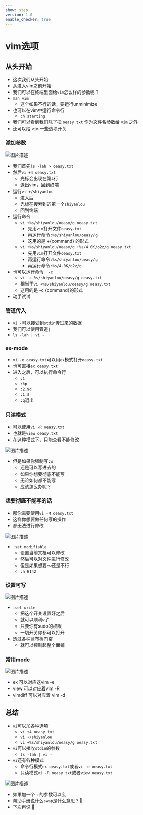 ```yaml
---
show: step
version: 1.0
enable_checker: true
---
```


# vim选项

## 从头开始

- 这次我们从头开始
- 从进入vim之前开始
- 我们可以在终端里面给`vim`怎么样的参数呢？
- `man vim`
	- 这个如果不行的话，要运行unminimize
- 也可以在vim中运行命令行
	- `:h starting`
- 我们可以看到我们除了把 `oeasy.txt` 作为文件名参数给 `vim` 之外
- 还可以给 `vim` 一些选项开关

### 添加参数

![图片描述](https://doc.shiyanlou.com/courses/uid1190679-20210203-1612342407567)
- 我们首先`ls -lah > oeasy.txt`
- 然后`vi +4 oeasy.txt`
	- 光标会出现在第`4`行
	- 退出vim，回到终端
- 运行`vi +/shiyanlou`
	- 进入后
	- 光标在搜索到的第一个`shiyanlou` 
	- 回到终端
- 运行命令
	- `vi +%s/shiyanlou/oeasy/g oeasy.txt`
		- 先用`vim`打开文件`oeasy.txt`
		- 再运行命令`:%s/shiyanlou/oeasy/g`
		- 这用的是 +{command} 的形式
	- `vi +%s/shiyanlou/oeasy/g +%s/4.0K/o2z/g oeasy.txt`
		- 先用`vim`打开文件`oeasy.txt`
		- 再运行命令`:%s/shiyanlou/oeasy/g`
		- 再运行命令`:%s/4.0K/o2z/g`
- 也可以运行命令　`-c`
	- `vi -c %s/shiyanlou/oeasy/g oeasy.txt`
	- 相当于`vi +%s/shiyanlou/oeasy/g oeasy.txt`
	- 这用的是 -c {command}的形式
- 动手试试

### 管道传入
- `vi -`可以接受到`stdin`传过来的数据
- 我们可以使用管道`|`
- `ls -lah | vi -`

### ex-mode

- `vi -e oeasy.txt`可以用`ex`模式打开`oeasy.txt`
- 也可直接`ex oeasy.txt`
- 进入之后，可以执行命令行
	- `:1`
	- `:%p`
	- `:2,9d`
	- `:1,$`
	- `:q`退出
	
### 只读模式
- 可以使用`vi -R oeasy.txt`
- 也就是`view oeasy.txt`
- 在这种模式下，只能查看不能修改

![图片描述](https://doc.shiyanlou.com/courses/uid1190679-20210710-1625918181747)

- 但是如果你强制写`:w!`
	- 还是可以写进去的
	- 如果你想要彻底不能写
	- 无论如何都不能写
	- 应该怎么办呢？

### 想要彻底不能写的话

- 那你需要使用`vi -M oeasy.txt`
- 这样你想要做任何写的操作
- 都无法进行修改

![图片描述](https://doc.shiyanlou.com/courses/uid1190679-20210710-1625920312707)

- `:set modifiable`
	- 设置当前文档可以修改
	- 然后可以对文件进行修改
	- 但是如果想要`:w`还是不行
	- `:h E142`

### 设置可写

![图片描述](https://doc.shiyanlou.com/courses/uid1190679-20210710-1625920430355)

- `:set write`
	- 把这个开关设置好之后
	- 就可以顺利`w`了
	- 只要你有sudo的权限
	- 一切开关你都可以打开
- 透过各种蓝布棉门帘
	- 就可以控制起整个面铺

### 常用mode

![图片描述](https://doc.shiyanlou.com/courses/uid1190679-20210705-1625454789993)

- ex 可以对应这vim -e 
- view 可以对应着vim -R
- vimdiff 可以对应着 vim -d

## 总结
- `vi`可以加各种选项
	- `vi +4 oeasy.txt`
	- `vi +/shiyanlou`
	- `vi +%s/shiyanlou/oeasy/g oeasy.txt`
- `vi`可以接收`stdin`的参数
	- `ls -lah | vi -`
- `vi`还有各种模式
	- 命令行模式`ex oeasy.txt`或者`vi -e oeasy.txt`
	- 只读模式`vi -R oeasy.txt`或者`view oeasy.txt`

![图片描述](https://doc.shiyanlou.com/courses/uid1190679-20210203-1612344137448)

- 如果加一个`-r`的参数可以么
- 帮助手册说什么`swap`是什么意思？🤔
- 下次再说 👋






